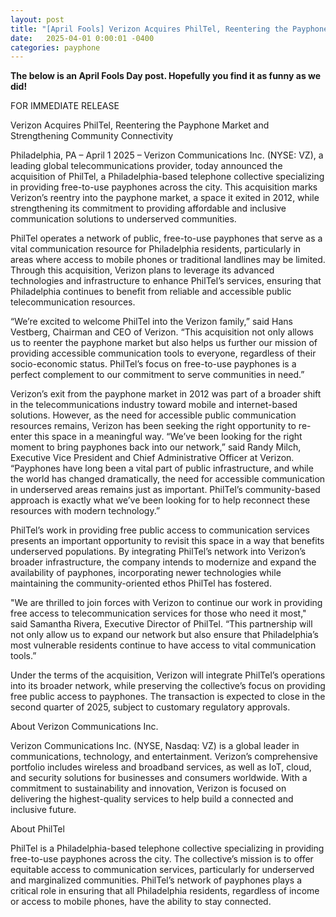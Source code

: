 ```yaml
---
layout: post
title: "[April Fools] Verizon Acquires PhilTel, Reentering the Payphone Market"
date:   2025-04-01 0:00:01 -0400
categories: payphone
---
```


**The below is an April Fools Day post. Hopefully you find it as funny as we did!**

FOR IMMEDIATE RELEASE

Verizon Acquires PhilTel, Reentering the Payphone Market and Strengthening Community Connectivity

Philadelphia, PA – April 1 2025 – Verizon Communications Inc. (NYSE: VZ), a leading global telecommunications provider, today announced the acquisition of PhilTel, a Philadelphia-based telephone collective specializing in providing free-to-use payphones across the city. This acquisition marks Verizon’s reentry into the payphone market, a space it exited in 2012, while strengthening its commitment to providing affordable and inclusive communication solutions to underserved communities.

PhilTel operates a network of public, free-to-use payphones that serve as a vital communication resource for Philadelphia residents, particularly in areas where access to mobile phones or traditional landlines may be limited. Through this acquisition, Verizon plans to leverage its advanced technologies and infrastructure to enhance PhilTel’s services, ensuring that Philadelphia continues to benefit from reliable and accessible public telecommunication resources.

“We’re excited to welcome PhilTel into the Verizon family,” said Hans Vestberg, Chairman and CEO of Verizon. “This acquisition not only allows us to reenter the payphone market but also helps us further our mission of providing accessible communication tools to everyone, regardless of their socio-economic status. PhilTel’s focus on free-to-use payphones is a perfect complement to our commitment to serve communities in need.”

Verizon’s exit from the payphone market in 2012 was part of a broader shift in the telecommunications industry toward mobile and internet-based solutions. However, as the need for accessible public communication resources remains, Verizon has been seeking the right opportunity to re-enter this space in a meaningful way. “We’ve been looking for the right moment to bring payphones back into our network,” said Randy Milch, Executive Vice President and Chief Administrative Officer at Verizon. “Payphones have long been a vital part of public infrastructure, and while the world has changed dramatically, the need for accessible communication in underserved areas remains just as important. PhilTel’s community-based approach is exactly what we’ve been looking for to help reconnect these resources with modern technology.”

PhilTel’s work in providing free public access to communication services presents an important opportunity to revisit this space in a way that benefits underserved populations. By integrating PhilTel’s network into Verizon’s broader infrastructure, the company intends to modernize and expand the availability of payphones, incorporating newer technologies while maintaining the community-oriented ethos PhilTel has fostered.

"We are thrilled to join forces with Verizon to continue our work in providing free access to telecommunication services for those who need it most," said Samantha Rivera, Executive Director of PhilTel. “This partnership will not only allow us to expand our network but also ensure that Philadelphia’s most vulnerable residents continue to have access to vital communication tools.”

Under the terms of the acquisition, Verizon will integrate PhilTel’s operations into its broader network, while preserving the collective’s focus on providing free public access to payphones. The transaction is expected to close in the second quarter of 2025, subject to customary regulatory approvals.

About Verizon Communications Inc.

Verizon Communications Inc. (NYSE, Nasdaq: VZ) is a global leader in communications, technology, and entertainment. Verizon’s comprehensive portfolio includes wireless and broadband services, as well as IoT, cloud, and security solutions for businesses and consumers worldwide. With a commitment to sustainability and innovation, Verizon is focused on delivering the highest-quality services to help build a connected and inclusive future.

About PhilTel

PhilTel is a Philadelphia-based telephone collective specializing in providing free-to-use payphones across the city. The collective’s mission is to offer equitable access to communication services, particularly for underserved and marginalized communities. PhilTel’s network of payphones plays a critical role in ensuring that all Philadelphia residents, regardless of income or access to mobile phones, have the ability to stay connected.

